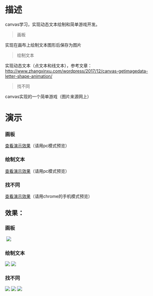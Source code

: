 # 描述
canvas学习，实现动态文本绘制和简单游戏开发。
> 画板

实现在画布上绘制文本图形后保存为图片

> 绘制文本

实现动态文本（点文本和线文本），参考文章： http://www.zhangxinxu.com/wordpress/2017/12/canvas-getimagedata-letter-shape-animation/

> 找不同

canvas实现的一个简单游戏（图片来源网上）


# 演示
### 画板
[查看演示效果](https://erpang123.github.io/canvas/画板/index.html)（请用pc模式预览）
### 绘制文本
[查看演示效果](https://erpang123.github.io/canvas/绘制文本/index.html)（请用pc模式预览）
### 找不同
[查看演示效果](https://erpang123.github.io/canvas/找不同/index.html)（请用chrome的手机模式预览）

## 效果：
### 画板
 ![](Screenshots/1.png)
### 绘制文本
![](Screenshots/2.gif)
![](Screenshots/3.gif)
### 找不同
![](Screenshots/4.png)
![](Screenshots/5.png)
![](Screenshots/6.png)